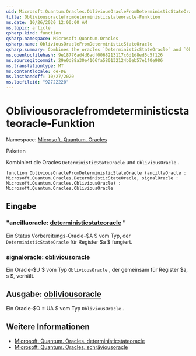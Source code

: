 ```yaml
---
uid: Microsoft.Quantum.Oracles.ObliviousOracleFromDeterministicStateOracle
title: Obliviousoraclefromdeterministicstateoracle-Funktion
ms.date: 10/26/2020 12:00:00 AM
ms.topic: article
qsharp.kind: function
qsharp.namespace: Microsoft.Quantum.Oracles
qsharp.name: ObliviousOracleFromDeterministicStateOracle
qsharp.summary: Combines the oracles `DeterministicStateOracle` and `ObliviousOracle`.
ms.openlocfilehash: 9e18776ad4d6adf0068213117c6d1d8ed5c5f126
ms.sourcegitcommit: 29e0d88a30e4166fa580132124b0eb57e1f0e986
ms.translationtype: MT
ms.contentlocale: de-DE
ms.lasthandoff: 10/27/2020
ms.locfileid: "92722220"
---
```

# <a name="obliviousoraclefromdeterministicstateoracle-function"></a>Obliviousoraclefromdeterministicstateoracle-Funktion

Namespace: [Microsoft. Quantum. Oracles](xref:Microsoft.Quantum.Oracles)

Paketen [](https://nuget.org/packages/)


Kombiniert die Oracles `DeterministicStateOracle` und `ObliviousOracle` .

```qsharp
function ObliviousOracleFromDeterministicStateOracle (ancillaOracle : Microsoft.Quantum.Oracles.DeterministicStateOracle, signalOracle : Microsoft.Quantum.Oracles.ObliviousOracle) : Microsoft.Quantum.Oracles.ObliviousOracle
```


## <a name="input"></a>Eingabe

### <a name="ancillaoracle--deterministicstateoracle"></a>"ancillaoracle: [deterministicstateoracle](xref:Microsoft.Quantum.Oracles.DeterministicStateOracle) "

Ein Status Vorbereitungs-Oracle-$A $ vom Typ, der `DeterministicStateOracle` für Register $a $ fungiert.


### <a name="signaloracle--obliviousoracle"></a>signaloracle: [obliviousoracle](xref:Microsoft.Quantum.Oracles.ObliviousOracle)

Ein Oracle-$U $ vom Typ `ObliviousOracle` , der gemeinsam für Register $a, s $, verhält.



## <a name="output--obliviousoracle"></a>Ausgabe: [obliviousoracle](xref:Microsoft.Quantum.Oracles.ObliviousOracle)

Ein Oracle-$O = UA $ vom Typ `ObliviousOracle` .

## <a name="see-also"></a>Weitere Informationen

- [Microsoft. Quantum. Oracles. deterministicstateoracle](xref:Microsoft.Quantum.Oracles.DeterministicStateOracle)
- [Microsoft. Quantum. Oracles. schräviousoracle](xref:Microsoft.Quantum.Oracles.ObliviousOracle)